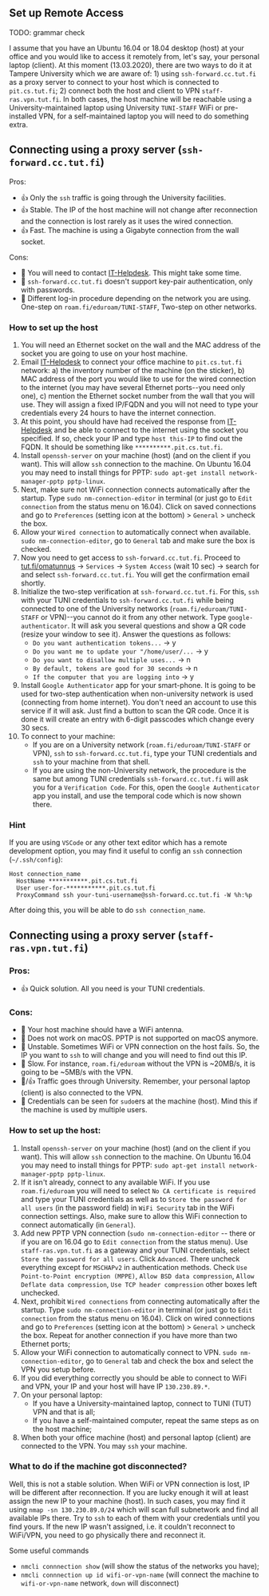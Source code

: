 ## Set up Remote Access

TODO: grammar check

I assume that you have an Ubuntu 16.04 or 18.04 desktop (host) at your office and you would like to access it remotely from, let's say, your personal laptop (client). At this moment (13.03.2020), there are two ways to do it at Tampere University which we are aware of: 1) using `ssh-forward.cc.tut.fi` as a proxy server to connect to your host which is connected to `pit.cs.tut.fi`; 2) connect both the host and client to VPN `staff-ras.vpn.tut.fi`. In both cases, the host machine will be reachable using a University-maintained laptop using University `TUNI-STAFF` WiFi or pre-installed VPN, for a self-maintained laptop you will need to do something extra.

## Connecting using a proxy server (`ssh-forward.cc.tut.fi`)

Pros:
- :+1: Only the `ssh` traffic is going through the University facilities.
- :+1: Stable. The IP of the host machine will not change after reconnection and the connection is lost rarely as it uses the wired connection.
- :+1: Fast. The machine is using a Gigabyte connection from the wall socket.

Cons:
- :hankey: You will need to contact [IT-Helpdesk](it-helpdesk@tuni.fi). This might take some time.
- :hankey: `ssh-forward.cc.tut.fi` doesn't support key-pair authentication, only with passwords.
- :hankey: Different log-in procedure depending on the network you are using. One-step on `roam.fi/eduroam/TUNI-STAFF`, Two-step on other networks.

### How to set up the host
1. You will need an Ethernet socket on the wall and the MAC address of the socket you are going to use on your host machine. 
2. Email [IT-Helpdesk](it-helpdesk@tuni.fi) to connect your office machine to `pit.cs.tut.fi` network: a) the inventory number of the machine (on the sticker), b) MAC address of the port you would like to use for the wired connection to the internet (you may have several Ethernet ports--you need only one), c) mention the Ethernet socket number from the wall that you will use. They will assign a fixed IP/FQDN and you will not need to type your credentials every 24 hours to have the internet connection.
3. At this point, you should have had received the response from [IT-Helpdesk](it-helpdesk@tuni.fi) and be able to connect to the internet using the socket you specified. If so, check your IP and type `host this-IP` to find out the FQDN. It should be something like `**********.pit.cs.tut.fi`.
4. Install `openssh-server` on your machine (host) (and on the client if you want). This will allow `ssh` connection to the machine. On Ubuntu 16.04 you may need to install things for PPTP: `sudo apt-get install network-manager-pptp pptp-linux`.
5. Next, make sure not WiFi connection connects automatically after the startup. Type `sudo nm-connection-editor` in terminal (or just go to `Edit connection` from the status menu on 16.04). Click on saved connections and go to `Preferences` (setting icon at the bottom) > `General` > uncheck the box.
6. Allow your `Wired connection` to automatically connect when available. `sudo nm-connection-editor`, go to `General` tab and make sure the box is checked.
7. Now you need to get access to `ssh-forward.cc.tut.fi`. Proceed to [tut.fi/omatunnus](https://www.tut.fi/omatunnus) -> `Services` -> `System Access` (wait 10 sec) -> search for and select `ssh-forward.cc.tut.fi`. You will get the confirmation email shortly.
8. Initialize the two-step verification at `ssh-forward.cc.tut.fi`. For this, `ssh` with your TUNI credentials to `ssh-forward.cc.tut.fi` while being connected to one of the University networks (`roam.fi/eduroam/TUNI-STAFF` or VPN)--you cannot do it from any other network. Type `google-authenticator`. It will ask you several questions and show a QR code (resize your window to see it). Answer the questions as follows:
	- `Do you want authentication tokens...` -> y
	- `Do you want me to update your "/home/user/...` -> y
	- `Do you want to disallow multiple uses...` -> n
	- `By default, tokens are good for 30 seconds` -> n
	- `If the computer that you are logging into` -> y
9. Install `Google Authenticator` app for your smart-phone. It is going to be used for two-step authentication when non-university network is used (connecting from home internet). You don't need an account to use this service if it will ask. Just find a button to scan the QR code. Once it is done it will create an entry with 6-digit passcodes which change every 30 secs.
10. To connect to your machine:
	- If you are on a University network (`roam.fi/eduroam/TUNI-STAFF` or VPN), `ssh` to `ssh-forward.cc.tut.fi`, type your TUNI credentials and `ssh` to your machine from that shell.
	- If you are using the non-University network, the procedure is the same but among TUNI credentials `ssh-forward.cc.tut.fi` will ask you for a `Verification Code`. For this, open the `Google Authenticator` app you install, and use the temporal code which is now shown there.

### Hint
If you are using `VSCode` or any other text editor which has a remote development option, you may find it useful to config an `ssh` connection (`~/.ssh/config`):
```
Host connection_name
  HostName ***********.pit.cs.tut.fi
  User user-for-***********.pit.cs.tut.fi
  ProxyCommand ssh your-tuni-username@ssh-forward.cc.tut.fi -W %h:%p
```
After doing this, you will be able to do `ssh connection_name`.

## Connecting using a proxy server (`staff-ras.vpn.tut.fi`)

### Pros:
- :+1: Quick solution. All you need is your TUNI credentials.

### Cons:
- :hankey: Your host machine should have a WiFi antenna.
- :hankey: Does not work on macOS. PPTP is not supported on macOS anymore.
- :hankey: Unstable. Sometimes WiFi or VPN connection on the host fails. So, the IP you want to `ssh` to will change and you will need to find out this IP.
- :hankey: Slow. For instance, `roam.fi/eduroam` without the VPN is \~20MB/s, it is going to be \~5MB/s with the VPN.
- :hankey:/:+1: Traffic goes through University. Remember, your personal laptop (client) is also connected to the VPN.
- :hankey: Credentials can be seen for `sudo`ers at the machine (host). Mind this if the machine is used by multiple users.

### How to set up the host:

1. Install `openssh-server` on your machine (host) (and on the client if you want). This will allow `ssh` connection to the machine. On Ubuntu 16.04 you may need to install things for PPTP: `sudo apt-get install network-manager-pptp pptp-linux`.
2. If it isn't already, connect to any available WiFi. If you use `roam.fi/eduroam` you will need to select `No CA certificate is required` and type your TUNI credentials as well as to `Store the password for all users` (in the password field) in `WiFi Security` tab in the WiFi connection settings. Also, make sure to allow this WiFi connection to connect automatically (in `General`).
3. Add new PPTP VPN connection (`sudo nm-connection-editor` -- there or if you are on 16.04 go to `Edit connection` from the status menu). Use `staff-ras.vpn.tut.fi` as a gateway and your TUNI credentials, select `Store the password for all users`. Click `Advanced`. There uncheck everything except for `MSCHAPv2` in authentication methods. Check `Use Point-to-Point encryption (MPPE)`, `Allow BSD data compression`, `Allow Deflate data compression`, `Use TCP header compression` other boxes left unchecked.
4. Next, prohibit `Wired connections` from connecting automatically after the startup. Type `sudo nm-connection-editor` in terminal (or just go to `Edit connection` from the status menu on 16.04). Click on wired connections and go to `Preferences` (setting icon at the bottom) > `General` > uncheck the box. Repeat for another connection if you have more than two Ethernet ports;
5. Allow your WiFi connection to automatically connect to VPN. `sudo nm-connection-editor`, go to `General` tab and check the box and select the VPN you setup before.
6. If you did everything correctly you should be able to connect to WiFi and VPN, your IP and your host will have IP `130.230.89.*`.
7. On your personal laptop:
	- If you have a University-maintained laptop, connect to TUNI (TUT) VPN and that is all;
	- If you have a self-maintained computer, repeat the same steps as on the host machine;
8. When both your office machine (host) and personal laptop (client) are connected to the VPN. You may `ssh` your machine.

### What to do if the machine got disconnected?
Well, this is not a stable solution. When WiFi or VPN connection is lost, IP will be different after reconnection. If you are lucky enough it will at least assign the new IP to your machine (host). In such cases, you may find it using `nmap -sn 130.230.89.0/24` which will scan full subnetwork and find all available IPs there. Try to `ssh` to each of them with your credentials until you find yours. If the new IP wasn't assigned, i.e. it couldn't reconnect to WiFi/VPN, you need to go physically there and reconnect it.

Some useful commands
- `nmcli connnection show` (will show the status of the networks you have);
- `nmcli connnection up id wifi-or-vpn-name` (will connect the machine to `wifi-or-vpn-name` network, `down` will disconnect)




